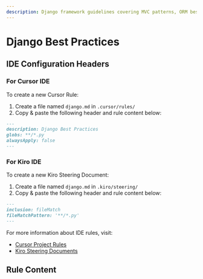 ```yaml
---
description: Django framework guidelines covering MVC patterns, ORM best practices, and scalable web application development.
---
```


# Django Best Practices

## IDE Configuration Headers

### For Cursor IDE

To create a new Cursor Rule:

1. Create a file named `django.md` in `.cursor/rules/`
2. Copy & paste the following header and rule content below:

```markdown
---
description: Django Best Practices
globs: **/*.py
alwaysApply: false
---
```

### For Kiro IDE

To create a new Kiro Steering Document:

1. Create a file named `django.md` in `.kiro/steering/`
2. Copy & paste the following header and rule content below:

```markdown
---
inclusion: fileMatch
fileMatchPattern: '**/*.py'
---
```

For more information about IDE rules, visit:
- [Cursor Project Rules](https://docs.cursor.com/context/rules#project-rules)
- [Kiro Steering Documents](https://github.com/kirolabs/kiro)

## Rule Content


